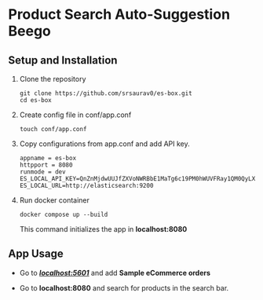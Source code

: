 # Product Search Auto-Suggestion Beego


## Setup and Installation

1. Clone the repository
   ```
   git clone https://github.com/srsaurav0/es-box.git
   cd es-box
   ```

2. Create config file in conf/app.conf
   ```
   touch conf/app.conf
   ```

3. Copy configurations from app.conf and add API key.
   ```
   appname = es-box
   httpport = 8080
   runmode = dev
   ES_LOCAL_API_KEY=QnZnMjdwUUJfZXVoNWRBbE1MaTg6c19PM0hWUVFRay1QM0QyLXNuWE1fZw==
   ES_LOCAL_URL=http://elasticsearch:9200
   ```

4. Run docker container
   ```
   docker compose up --build
   ```
   This command initializes the app in **localhost:8080**


## App Usage

- Go to ***[localhost:5601](http://localhost:5601/app/home#/tutorial_directory/sampleData)*** and add **Sample eCommerce orders**

- Go to **localhost:8080** and search for products in the search bar.